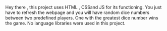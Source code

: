 Hey there ,
this project uses HTML , CSSand JS for its functioning. You just have to refresh the webpage and you will have random dice numbers between two predefined players.
One with the greatest dice number wins the game. No language libraries were used in this project.
